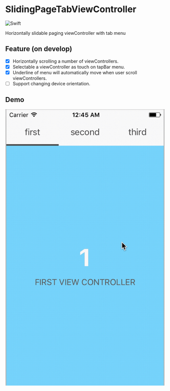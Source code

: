# SlidingPageTabViewController

![Swift](https://img.shields.io/badge/Swift-3.0-orange.svg)

Horizontally slidable paging viewController with tab menu

## Feature (on develop)
- [x] Horizontally scrolling a number of viewControllers.
- [x] Selectable a viewController as touch on tapBar menu.
- [x] Underline of menu will automatically move when user scroll viewControllers.
- [ ] Support changing device orientation.

## Demo
![demo](./Demo/SlidingPageTabViewControllerDemo.gif)
